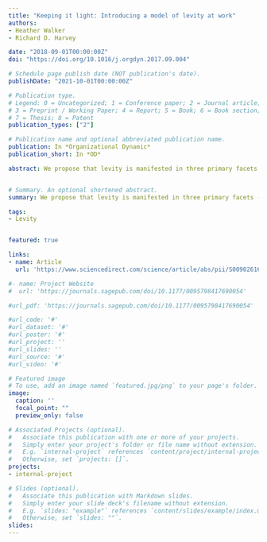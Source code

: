 ```yaml
---
title: "Keeping it light: Introducing a model of levity at work"
authors:
- Heather Walker
- Richard D. Harvey

date: "2018-09-01T00:00:00Z"
doi: "https://doi.org/10.1016/j.orgdyn.2017.09.004"

# Schedule page publish date (NOT publication's date).
publishDate: "2021-10-01T00:00:00Z"

# Publication type.
# Legend: 0 = Uncategorized; 1 = Conference paper; 2 = Journal article;
# 3 = Preprint / Working Paper; 4 = Report; 5 = Book; 6 = Book section;
# 7 = Thesis; 8 = Patent
publication_types: ["2"]

# Publication name and optional abbreviated publication name.
publication: In *Organizational Dynamic*
publication_short: In *OD*

abstract: We propose that levity is manifested in three primary facets - Buoyancy, Amusement, and Edification. Buoyancy involves an interaction that is organic in its origin and requires minimal effort. Amusement characterizes a plea- surable interaction that incorporates playful exchanges. Finally, Edification involves an interaction that is psycho- logically uplifting in that it celebrates achievements or corrects behavior in a manner that is easily absorbed and appreciated by the recipient. The following sections include a detailed explanation of each of these three facets of levity.


# Summary. An optional shortened abstract.
summary: We propose that levity is manifested in three primary facets - Buoyancy, Amusement, and Edification. 

tags:
- Levity


featured: true

links:
- name: Article
  url: 'https://www.sciencedirect.com/science/article/abs/pii/S0090261616300778?via%3Dihub'

#- name: Project Website
#  url: 'https://journals.sagepub.com/doi/10.1177/0095798417690054'

#url_pdf: 'https://journals.sagepub.com/doi/10.1177/0095798417690054'

#url_code: '#'
#url_dataset: '#'
#url_poster: '#'
#url_project: ''
#url_slides: ''
#url_source: '#'
#url_video: '#'

# Featured image
# To use, add an image named `featured.jpg/png` to your page's folder. 
image:
  caption: ''
  focal_point: ""
  preview_only: false

# Associated Projects (optional).
#   Associate this publication with one or more of your projects.
#   Simply enter your project's folder or file name without extension.
#   E.g. `internal-project` references `content/project/internal-project/index.md`.
#   Otherwise, set `projects: []`.
projects:
- internal-project

# Slides (optional).
#   Associate this publication with Markdown slides.
#   Simply enter your slide deck's filename without extension.
#   E.g. `slides: "example"` references `content/slides/example/index.md`.
#   Otherwise, set `slides: ""`.
slides:
---
```


